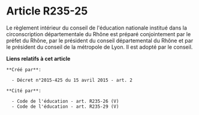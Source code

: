 # Article R235-25

Le règlement intérieur du conseil de l'éducation nationale institué dans la circonscription départementale du Rhône est
préparé conjointement par le préfet du Rhône, par le président du conseil départemental du Rhône et par le président du
conseil de la métropole de Lyon. Il est adopté par le conseil.

**Liens relatifs à cet article**

	**Créé par**:

	  - Décret n°2015-425 du 15 avril 2015 - art. 2

	**Cité par**:

	  - Code de l'éducation - art. R235-26 (V)
	  - Code de l'éducation - art. R235-29 (V)
